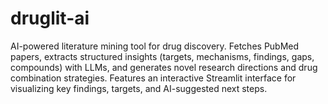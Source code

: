 # druglit-ai
AI-powered literature mining tool for drug discovery. Fetches PubMed papers, extracts structured insights (targets, mechanisms, findings, gaps, compounds) with LLMs, and generates novel research directions and drug combination strategies. Features an interactive Streamlit interface for visualizing key findings, targets, and AI-suggested next steps.
